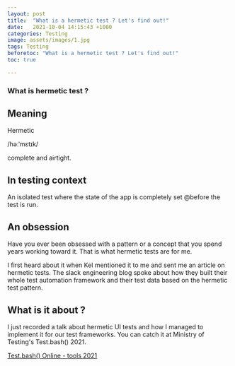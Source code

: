 ```yaml
---
layout: post
title:  "What is a hermetic test ? Let's find out!"
date:   2021-10-04 14:15:43 +1000
categories: Testing
image: assets/images/1.jpg
tags: Testing
beforetoc: "What is a hermetic test ? Let's find out!"
toc: true

---
```


### What is hermetic test ?

## Meaning 

Hermetic 

/həːˈmɛtɪk/

complete and airtight.

<!--more-->

## In testing context

An isolated test where the state of the app is completely set @before the test is run.

## An obsession

Have you ever been obsessed with a pattern or a concept that you spend years working toward it. That is what hermetic tests are for me. 

I first heard about it when Kel mentioned it to me and sent me an article on hermetic tests. The slack engineering blog spoke about how they built their whole test automation framework and their test data based on the hermetic test pattern.

## What is it about ?

I just recorded a talk about hermetic UI tests and how I managed to implement it for our test frameworks. You can catch it at Ministry of Testing's Test.bash() 2021. 

[Test.bash() Online - tools 2021](https://www.ministryoftesting.com/events/test-bash-2021)